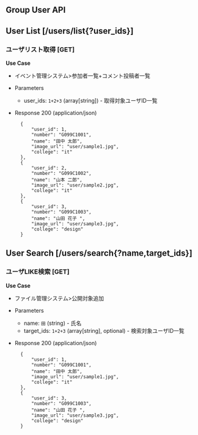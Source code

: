 ## Group User API

## User List [/users/list{?user_ids}]
### ユーザリスト取得 [GET]

**Use Case**
- イベント管理システム>参加者一覧+コメント投稿者一覧

+ Parameters
    + user_ids: `1+2+3` (array[string]) - 取得対象ユーザID一覧

+ Response 200 (application/json)

        {
            "user_id": 1,
            "number": "G099C1001",
            "name": "田中 太郎",
            "image_url": "user/sample1.jpg",
            "college": "it"
        },
        {
            "user_id": 2,
            "number": "G099C1002",
            "name": "山本 二郎",
            "image_url": "user/sample2.jpg",
            "college": "it"
        },
        {
            "user_id": 3,
            "number": "G099C1003",
            "name": "山田 花子 ",
            "image_url": "user/sample3.jpg",
            "college": "design"
        }

## User Search [/users/search{?name,target_ids}]
### ユーザLIKE検索 [GET]

**Use Case**
- ファイル管理システム>公開対象追加

+ Parameters
    + name: `田` (string) - 氏名
    + target_ids: `1+2+3` (array[string], optional) - 検索対象ユーザID一覧

+ Response 200 (application/json)

        {
            "user_id": 1,
            "number": "G099C1001",
            "name": "田中 太郎",
            "image_url": "user/sample1.jpg",
            "college": "it"
        },
        {
            "user_id": 3,
            "number": "G099C1003",
            "name": "山田 花子 ",
            "image_url": "user/sample3.jpg",
            "college": "design"
        }
